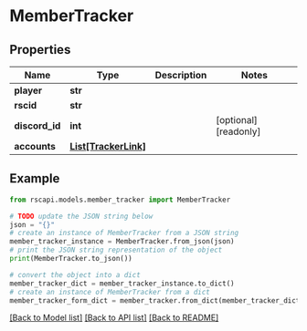 # MemberTracker


## Properties

Name | Type | Description | Notes
------------ | ------------- | ------------- | -------------
**player** | **str** |  | 
**rscid** | **str** |  | 
**discord_id** | **int** |  | [optional] [readonly] 
**accounts** | [**List[TrackerLink]**](TrackerLink.md) |  | 

## Example

```python
from rscapi.models.member_tracker import MemberTracker

# TODO update the JSON string below
json = "{}"
# create an instance of MemberTracker from a JSON string
member_tracker_instance = MemberTracker.from_json(json)
# print the JSON string representation of the object
print(MemberTracker.to_json())

# convert the object into a dict
member_tracker_dict = member_tracker_instance.to_dict()
# create an instance of MemberTracker from a dict
member_tracker_form_dict = member_tracker.from_dict(member_tracker_dict)
```
[[Back to Model list]](../README.md#documentation-for-models) [[Back to API list]](../README.md#documentation-for-api-endpoints) [[Back to README]](../README.md)


